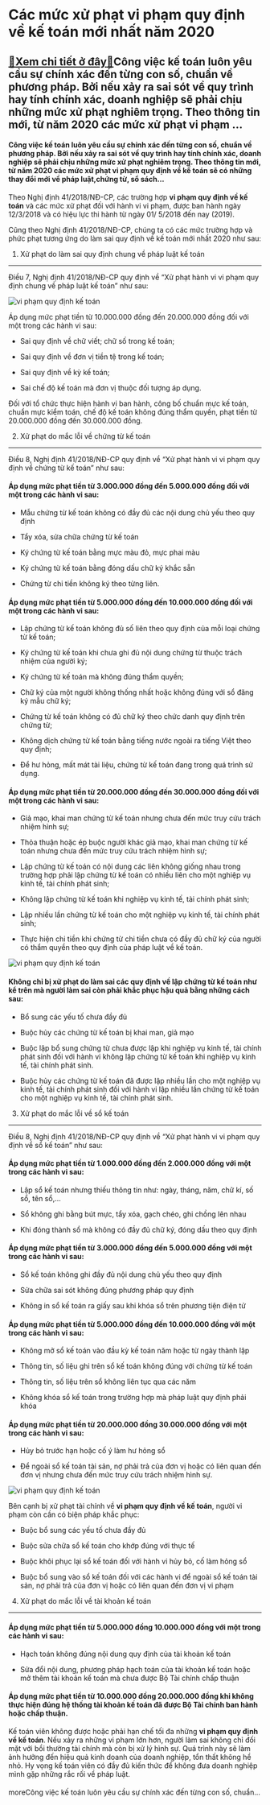 Các mức xử phạt vi phạm quy định về kế toán mới nhất năm 2020
=============================================================

[:gift:Xem chi tiết ở đây:gift:](https://hddtvn.com/cac-muc-xu-phat-vi-pham-quy-dinh-ve-ke-toan-moi-nhat-nam-2020/)Công việc kế toán luôn yêu cầu sự chính xác đến từng con số, chuẩn về phương pháp. Bởi nếu xảy ra sai sót về quy trình hay tính chính xác, doanh nghiệp sẽ phải chịu những mức xử phạt nghiêm trọng. Theo thông tin mới, từ năm 2020 các mức xử phạt vi phạm …
--------------------------------------------------------------------------------------------------------------------------------------------------------------------------------------------------------------------------------------------------------------

#### Công việc kế toán luôn yêu cầu sự chính xác đến từng con số, chuẩn về phương pháp. Bởi nếu xảy ra sai sót về quy trình hay tính chính xác, doanh nghiệp sẽ phải chịu những mức xử phạt nghiêm trọng. Theo thông tin mới, từ năm 2020 các mức xử phạt **vi phạm quy định về kế toán** sẽ có những thay đổi mới về pháp luật,chứng từ, sổ sách…


Theo Nghị định 41/2018/NĐ-CP, các trường hợp **vi phạm quy định về kế toán** và các mức xử phạt đối với hành vi vi phạm, được ban hành ngày 12/3/2018 và có hiệu lực thi hành từ ngày 01/ 5/2018 đến nay (2019).


Cũng theo Nghị định 41/2018/NĐ-CP, chúng ta có các mức trường hợp và phức phạt tương ứng do làm sai quy định về kế toán mới nhất 2020 như sau:


1. Xử phạt do làm sai quy định chung về pháp luật kế toán
---------------------------------------------------------


Điều 7, Nghị định 41/2018/NĐ-CP quy định về “Xử phạt hành vi vi phạm quy định chung về pháp luật kế toán” như sau:


![vi phạm quy định kế toán](https://hddtvn.com/wp-content/uploads/2021/01/kế-toán-trưởng-1.png)


Áp dụng mức phạt tiền từ 10.000.000 đồng đến 20.000.000 đồng đối với một trong các hành vi sau:




* Sai quy định về chữ viết; chữ số trong kế toán;

* Sai quy định về đơn vị tiền tệ trong kế toán;

* Sai quy định về kỳ kế toán;

* Sai chế độ kế toán mà đơn vị thuộc đối tượng áp dụng.



Đối với tổ chức thực hiện hành vi ban hành, công bố chuẩn mực kế toán, chuẩn mực kiểm toán, chế độ kế toán không đúng thẩm quyền, phạt tiền từ 20.000.000 đồng đến 30.000.000 đồng.


2. Xử phạt do mắc lỗi về chứng từ kế toán
-----------------------------------------


Điều 8, Nghị định 41/2018/NĐ-CP quy định về “Xử phạt hành vi vi phạm quy định về chứng từ kế toán” như sau:


#### Áp dụng mức phạt tiền từ 3.000.000 đồng đến 5.000.000 đồng đối với một trong các hành vi sau:




* Mẫu chứng từ kế toán không có đầy đủ các nội dung chủ yếu theo quy định

* Tẩy xóa, sửa chữa chứng từ kế toán

* Ký chứng từ kế toán bằng mực màu đỏ, mực phai màu

* Ký chứng từ kế toán bằng đóng dấu chữ ký khắc sẵn

* Chứng từ chi tiền không ký theo từng liên.



#### Áp dụng mức phạt tiền từ 5.000.000 đồng đến 10.000.000 đồng đối với một trong các hành vi sau:




* Lập chứng từ kế toán không đủ số liên theo quy định của mỗi loại chứng từ kế toán;

* Ký chứng từ kế toán khi chưa ghi đủ nội dung chứng từ thuộc trách nhiệm của người ký;

* Ký chứng từ kế toán mà không đúng thẩm quyền;

* Chữ ký của một người không thống nhất hoặc không đúng với sổ đăng ký mẫu chữ ký;

* Chứng từ kế toán không có đủ chữ ký theo chức danh quy định trên chứng từ;

* Không dịch chứng từ kế toán bằng tiếng nước ngoài ra tiếng Việt theo quy định;

* Để hư hỏng, mất mát tài liệu, chứng từ kế toán đang trong quá trình sử dụng.



#### Áp dụng mức phạt tiền từ 20.000.000 đồng đến 30.000.000 đồng đối với một trong các hành vi sau:




* Giả mạo, khai man chứng từ kế toán nhưng chưa đến mức truy cứu trách nhiệm hình sự;

* Thỏa thuận hoặc ép buộc người khác giả mạo, khai man chứng từ kế toán nhưng chưa đến mức truy cứu trách nhiệm hình sự;

* Lập chứng từ kế toán có nội dung các liên không giống nhau trong trường hợp phải lập chứng từ kế toán có nhiều liên cho một nghiệp vụ kinh tế, tài chính phát sinh;

* Không lập chứng từ kế toán khi nghiệp vụ kinh tế, tài chính phát sinh;

* Lập nhiều lần chứng từ kế toán cho một nghiệp vụ kinh tế, tài chính phát sinh;

* Thực hiện chi tiền khi chứng từ chi tiền chưa có đầy đủ chữ ký của người có thẩm quyền theo quy định của pháp luật về kế toán.



![vi phạm quy định kế toán](https://hddtvn.com/wp-content/uploads/2021/01/kế-toán-mới-ra-trường-3.png)


#### Không chỉ bị xử phạt do làm sai các quy định về lập chứng từ kế toán như kể trên mà người làm sai còn phải khắc phục hậu quả bằng những cách sau:




* Bổ sung các yếu tố chưa đầy đủ 

* Buộc hủy các chứng từ kế toán bị khai man, giả mạo

* Buộc lập bổ sung chứng từ chưa được lập khi nghiệp vụ kinh tế, tài chính phát sinh đối với hành vi không lập chứng từ kế toán khi nghiệp vụ kinh tế, tài chính phát sinh.

* Buộc hủy các chứng từ kế toán đã được lập nhiều lần cho một nghiệp vụ kinh tế, tài chính phát sinh đối với hành vi lập nhiều lần chứng từ kế toán cho một nghiệp vụ kinh tế, tài chính phát sinh.



3. Xử phạt do mắc lỗi về sổ kế toán
-----------------------------------


Điều 8, Nghị định 41/2018/NĐ-CP quy định về “Xử phạt hành vi vi phạm quy định về sổ kế toán” như sau:


#### Áp dụng mức phạt tiền từ 1.000.000 đồng đến 2.000.000 đồng với một trong các hành vi sau:




* Lập sổ kế toán nhưng thiếu thông tin như: ngày, tháng, năm, chữ kí, số sổ, tên sổ,…

* Sổ không ghi bằng bút mực, tẩy xóa, gạch chéo, ghi chồng lên nhau

* Khi đóng thành sổ mà không có đầy đủ chữ ký, đóng dấu theo quy định



#### Áp dụng mức phạt tiền từ 3.000.000 đồng đến 5.000.000 đồng với một trong các hành vi sau:




* Sổ kế toán không ghi đầy đủ nội dung chủ yếu theo quy định

* Sửa chữa sai sót không đúng phương pháp quy định

* Không in sổ kế toán ra giấy sau khi khóa sổ trên phương tiện điện tử



#### Áp dụng mức phạt tiền từ 5.000.000 đồng đến 10.000.000 đồng với một trong các hành vi sau:




* Không mở sổ kế toán vào đầu kỳ kế toán năm hoặc từ ngày thành lập

* Thông tin, số liệu ghi trên sổ kế toán không đúng với chứng từ kế toán

* Thông tin, số liệu trên sổ không liên tục qua các năm

* Không khóa sổ kế toán trong trường hợp mà pháp luật quy định phải khóa



#### Áp dụng mức phạt tiền từ 20.000.000 đồng 30.000.000 đồng với một trong các hành vi sau:




* Hủy bỏ trước hạn hoặc cố ý làm hư hỏng sổ

* Để ngoài sổ kế toán tài sản, nợ phải trả của đơn vị hoặc có liên quan đến đơn vị nhưng chưa đến mức truy cứu trách nhiệm hình sự.



![vi phạm quy định kế toán](https://hddtvn.com/wp-content/uploads/2021/01/kế-toán-mới-ra-trường-4.png)


Bên cạnh bị xử phạt tài chính về **vi phạm quy định về kế toán**, người vi phạm còn cần có biện pháp khắc phục:




* Buộc bổ sung các yếu tố chưa đầy đủ 

* Buộc sửa chữa sổ kế toán cho khớp đúng với thực tế

* Buộc khôi phục lại sổ kế toán đối với hành vi hủy bỏ, cố làm hỏng sổ

* Buộc bổ sung vào sổ kế toán đối với các hành vi để ngoài sổ kế toán tài sản, nợ phải trả của đơn vị hoặc có liên quan đến đơn vị vi phạm



4. Xử phạt do mắc lỗi về tài khoản kế toán
------------------------------------------


#### Áp dụng mức phạt tiền từ 5.000.000 đồng 10.000.000 đồng với một trong các hành vi sau:




* Hạch toán không đúng nội dung quy định của tài khoản kế toán

* Sửa đổi nội dung, phương pháp hạch toán của tài khoản kế toán hoặc mở thêm tài khoản kế toán mà chưa được Bộ Tài chính chấp thuận



#### Áp dụng mức phạt tiền từ 10.000.000 đồng 20.000.000 đồng khi không thực hiện đúng hệ thống tài khoản kế toán đã được Bộ Tài chính ban hành hoặc chấp thuận.


Kế toán viên không được hoặc phải hạn chế tối đa những **vi phạm quy định về kế toán**. Nếu xảy ra những vi phạm lớn hơn, người làm sai không chỉ đối mặt với bồi thường tài chính mà còn bị xử lý hình sự. Quá trình này sẽ làm ảnh hưởng đến hiệu quả kinh doanh của doanh nghiệp, tổn thất không hề nhỏ. Hy vọng kế toán viên có đầy đủ kiến thức để không đưa doanh nghiệp mình gặp những rắc rối về pháp luật.


#### 


moreCông việc kế toán luôn yêu cầu sự chính xác đến từng con số, chuẩn…

